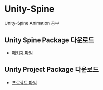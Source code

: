 # Unity-Spine
Unity-Spine Animation 공부

 ## Unity Spine Package 다운로드
 
 * [패키지 파일](https://drive.google.com/file/d/1JzV2yX9hy5dZAg05nOzDWbnFozlHEUEe/view?usp=sharing)

 ## Unity Project Package 다운로드

  * [프로젝트 파일](https://drive.google.com/file/d/1zdR2fc71Xl31gCj_Po524GUxh8idJunq/view?usp=sharing)

